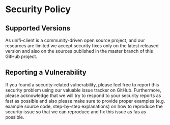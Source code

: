 # Security Policy

## Supported Versions

As unifi-client is a community-driven open source project, and our resources are limited
we accept security fixes only on the latest released version and also on the sources published
in the master branch of this GitHub project.

## Reporting a Vulnerability

If you found a security-related vulnerability, please feel free to report this security problem
using our valuable issue tracker on GitHub. Furthermore, please acknowledge that we will try
to respond to your security reports as fast as possible and also please make sure to provide proper
examples (e.g. example source code, step-by-step explanations) on how to reproduce the security
issue so that we can reproduce and fix this issue as fas as possible.
